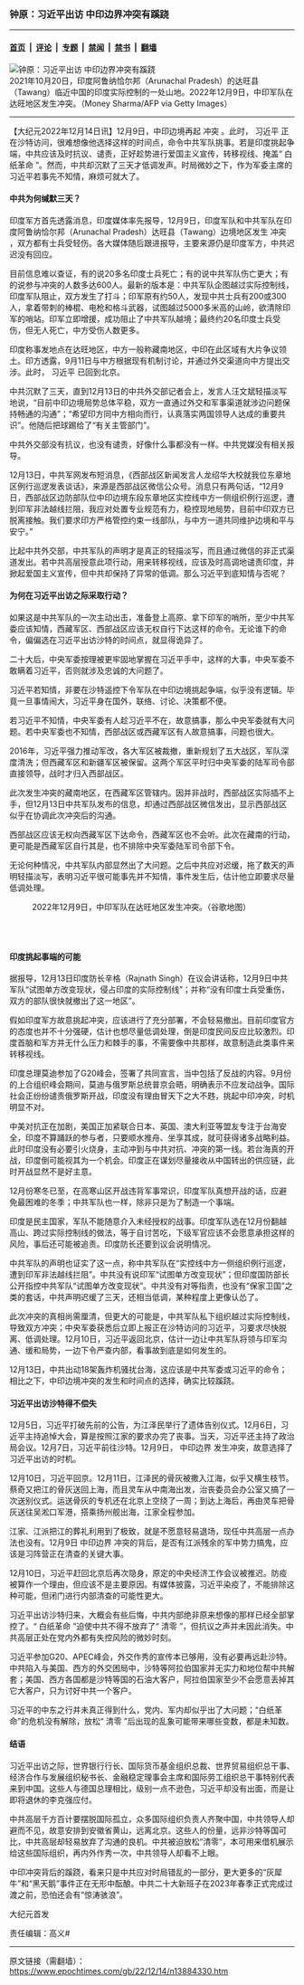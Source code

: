 ### 钟原：习近平出访 中印边界冲突有蹊跷

---

#### [首页](../../../..?n13884330) &nbsp;|&nbsp; [评论](../../../../../epoch-comment?n13884330) &nbsp;|&nbsp; [专题](../../../../../epoch-special?n13884330) &nbsp;|&nbsp; [禁闻](../../../../../epoch-news?n13884330) &nbsp;|&nbsp; [禁书](../../../../../books?n13884330) &nbsp;|&nbsp; [翻墙](https://github.com/gfw-breaker/nogfw/blob/master/README.md?n13884330)


<div><img alt="钟原：习近平出访 中印边界冲突有蹊跷" class="attachment-djy_600_400 size-djy_600_400 wp-post-image" src="https://i.epochtimes.com/assets/uploads/2022/12/id13884349-GettyImages-1235994908-600x400.jpg"/>
<div class="caption">
 2021年10月20日，印度阿鲁纳恰尔邦（Arunachal Pradesh）的达旺县（Tawang）临近中国的印度实际控制的一处山地。2022年12月9日，中印军队在达旺地区发生冲突。（Money Sharma/AFP via Getty Images）
</div></div><hr/><div class="post_content" id="artbody" itemprop="articleBody">
 <!-- article content begin -->
 <p>
  【大纪元2022年12月14日讯】12月9日，中印边境再起
  <ok href="https://www.epochtimes.com/gb/tag/%E5%86%B2%E7%AA%81.html">
   冲突
  </ok>
  。此时，
  <ok href="https://www.epochtimes.com/gb/tag/%E4%B9%A0%E8%BF%91%E5%B9%B3.html">
   习近平
  </ok>
  正在沙特访问，很难想像他选择这样的时间点，命令中共军队挑事。若是印度挑起争端，中共应该及时抗议、谴责，正好趁势进行爱国主义宣传，转移视线、掩盖“
  <ok href="https://www.epochtimes.com/gb/tag/%E7%99%BD%E7%BA%B8%E9%9D%A9%E5%91%BD.html">
   白纸革命
  </ok>
  ”。然而，中共却沉默了三天才低调发声。时局微妙之下，作为军委主席的习近平若事先不知情，麻烦可就大了。
 </p>
 <h4>
  中共为何缄默三天？
 </h4>
 <p>
  印度军方首先透露消息，印度媒体率先报导，12月9日，印度军队和中共军队在印度阿鲁纳恰尔邦（Arunachal Pradesh）达旺县（Tawang）边境地区发生
  <ok href="https://www.epochtimes.com/gb/tag/%E5%86%B2%E7%AA%81.html">
   冲突
  </ok>
  ，双方都有士兵受轻伤。各大媒体随后跟进报导，主要来源仍是印度军方，中共迟迟没有回应。
 </p>
 <p>
  目前信息难以查证，有的说20多名印度士兵死亡；有的说中共军队伤亡更大；有的说参与冲突的人数多达600人。最新的版本是：中共军队企图越过实际控制线，印度军队阻止，双方发生了打斗；印军原有约50人，发现中共士兵有200或300人，拿着带刺的棒棍、电枪和格斗武器，试图越过5000多米高的山岭，欲清除印军的哨站。印军立即增援，成功阻止了中共军队越境；最终约20名印度士兵受伤，但无人死亡，中方受伤人数更多。
 </p>
 <p>
  印度称事发地点在达旺地区，中方一般称藏南地区，中印在此区域有大片争议领土。印方透露，9月11日与中方根据现有机制讨论，并通过外交渠道向中方提出交涉。此时，
  <ok href="https://www.epochtimes.com/gb/tag/%E4%B9%A0%E8%BF%91%E5%B9%B3.html">
   习近平
  </ok>
  已回到北京。
 </p>
 <p>
  中共沉默了三天，直到12月13日的中共外交部记者会上，发言人汪文斌轻描淡写地说，“目前中印边境局势总体平稳，双方一直通过外交和军事渠道就涉边问题保持畅通的沟通”；“希望印方同中方相向而行，认真落实两国领导人达成的重要共识”。他随后把球踢给了“有关主管部门”。
 </p>
 <p>
  中共外交部没有抗议，也没有谴责，好像什么事都没有一样。中共党媒没有相关报导。
 </p>
 <p>
  12月13日，中共军网发布短消息，《西部战区新闻发言人龙绍华大校就我位东章地区例行巡逻发表谈话》，来源是西部战区微信公众号。消息只有两句话，“12月9日，西部战区边防部队位中印边境东段东章地区实控线中方一侧组织例行巡逻，遭到印军非法越线拦阻，我应对处置专业规范有力，稳控现地局势，目前中印双方已脱离接触。我们要求印方严格管控约束一线部队，与中方一道共同维护边境和平与安宁。”
 </p>
 <p>
  比起中共外交部，中共军队的声明才是真正的轻描淡写，而且通过微信的非正式渠道发出。若中共高层授意此项行动，用来转移视线，应该及时高调地谴责印度，并掀起爱国主义宣传，但中共却保持了异常的低调。那么习近平到底知情与否呢？
 </p>
 <h4>
  为何在习近平出访之际采取行动？
 </h4>
 <p>
  如果这是中共军队的一次主动出击，准备登上高原、拿下印军的哨所，至少中共军委应该知情，西藏军区、西部战区应该无权自行下达这样的命令。无论谁下的命令，偏偏选在习近平出访沙特的时间点，就显得诡异了。
 </p>
 <p>
  二十大后，中央军委按理被更牢固地掌握在习近平手中，这样的大事，中央军委不敢瞒着习近平，否则就涉及忠诚的大问题了。
 </p>
 <p>
  习近平若知情，非要在沙特遥控下令军队在中印边境挑起争端，似乎没有逻辑。毕竟一旦事情闹大，习近平身在国外，联络、讨论、决策都不便。
 </p>
 <p>
  若习近平不知情，中央军委有人趁习近平不在，故意搞事，那么中央军委就有大问题。若中央军委也不知情，西部战区或西藏军区有人故意搞事，问题也很大。
 </p>
 <p>
  2016年，习近平强力推动军改，各大军区被裁撤，重新规划了五大战区，军队深度清洗；但西藏军区和新疆军区被保留。这两个军区平时归中央军委的陆军司令部直接领导，战时才归入西部战区。
 </p>
 <p>
  此次发生冲突的藏南地区，在西藏军区管辖内。因并非战时，西部战区实际插不上手，但12月13日中共军队发布的信息，却通过西部战区微信发出，显示西部战区似乎在协调此次冲突后的沟通。
 </p>
 <p>
  西部战区应该无权向西藏军区下达命令，西藏军区也不会听。此次在藏南的行动，更可能是西藏军区自行其是，也不排除中央军委陆军司令部下令。
 </p>
 <p>
  无论何种情况，中共军队内部显然出了大问题。之后中共应对迟缓，拖了数天的声明轻描淡写，表明习近平很可能事先并不知情，事件发生后，估计他立即要求尽量低调处理。
 </p>
 <figure aria-describedby="caption-attachment-13884352" class="wp-caption aligncenter" id="attachment_13884352" style="width: 600px">
  <ok href="https://i.epochtimes.com/assets/uploads/2022/12/id13884352-China-India-border_Dawang_20221209_2.jpg" target="_blank">
   <img alt="" class="size-large wp-image-13884352" src="https://i.epochtimes.com/assets/uploads/2022/12/id13884352-China-India-border_Dawang_20221209_2-600x404.jpg"/>
  </ok>
  <br/><figcaption class="wp-caption-text" id="caption-attachment-13884352">
   2022年12月9日，中印军队在达旺地区发生冲突。（谷歌地图）
  </figcaption><br/>
 </figure><br/>
 <h4>
  印度挑起事端的可能
 </h4>
 <p>
  据报导，12月13日印度防长辛格（Rajnath Singh）在议会讲话称，12月9日中共军队“试图单方改变现状，侵占印度的实际控制线”；并称“没有印度士兵受重伤，双方的部队很快就撤出了这一地区”。
 </p>
 <p>
  假如印度军方故意挑起冲突，应该进行了充分部署，不会轻易撤出。目前印度官方的态度也并不十分强硬，估计也想尽量低调处理，倒是印度民间反应比较激烈。印度首脑和军方并无什么压力和棘手的事，不需要像中共那样，故意制造此类事件来转移视线。
 </p>
 <p>
  印度总理莫迪参加了G20峰会，签署了共同宣言，当中包括了反战的内容。9月份的上合组织峰会期间，莫迪与俄罗斯总统普京会晤，明确表示不应发动战争。国际社会正纷纷谴责俄罗斯开战，印度没有理由冒天下之大不韪，挑起中印冲突，时机明显不对。
 </p>
 <p>
  中美对抗正在加剧，美国正加紧联合日本、英国、澳大利亚等盟友专注于台海安全，印度不算踊跃的参与者，只要顺水推舟、坐享其成，就可获得诸多战略利益。此时印度没有必要引火烧身，主动冲到与中共对抗、冲突的第一线。若台海真的开战，印度倒可能视其为一个机会。印度正在谋划尽量接收从中国转出的供应链，此时开战显然不是好主意。
 </p>
 <p>
  12月份寒冬已至，在高寒山区开战违背军事常识，印度军队真想开战的话，应避免最困难的冬季；中共军队也一样，除非只是为了制造一个事端。
 </p>
 <p>
  印度是民主国家，军队不能随意介入未经授权的战事。印度军队选在12月份翻越高山、跨过实际控制线的做法，等于自讨苦吃，下级军官应该不会愿意承担这样的风险，事后还可能被追责。印度防长还要到议会说明情况。
 </p>
 <p>
  中共军队的声明也证实了这一点，称中共军队在“实控线中方一侧组织例行巡逻，遭到印军非法越线拦阻”。中共没有说印军“试图单方改变现状”；但印度国防部长公开指控中共军队“试图单方改变现状”。中共没有对等指责，也没有“保家卫国”之类的套话，中共声明迟缓了三天，还相当低调，某种程度上更像认怂了。
 </p>
 <p>
  此次冲突的真相尚需厘清，但更大的可能是，中共军队私下组织越过实际控制线，导致双方冲突；中央军委获悉后立即上报正在沙特访问的习近平，习要求尽快脱离、低调处理。12月10日，习近平返回北京，估计一边让中共军队将领与印军沟通、缓和局势，一边下令严查内部，看事故到底是如何发生的。
 </p>
 <p>
  12月13日，中共出动18架轰炸机骚扰台海，这应该是中共军委或习近平的命令；相比之下，中印边境冲突的发生和时间点的选择，确实比较蹊跷。
 </p>
 <h4>
  习近平出访沙特得不偿失
 </h4>
 <p>
  12月5日，习近平打破先前的公告，为江泽民举行了遗体告别仪式。12月6日，习近平主持追悼大会，算是按照江家的要求办完了丧事。当天，习近平还主持了政治局会议。12月7日，习近平前往沙特。12月9日，
  <ok href="https://www.epochtimes.com/gb/tag/%E4%B8%AD%E5%8D%B0%E8%BE%B9%E7%95%8C.html">
   中印边界
  </ok>
  发生冲突，故意选择了习近平出访的时机。
 </p>
 <p>
  12月10日，习近平回京。12月11日，江泽民的骨灰被撒入江海，似乎又横生枝节。蔡奇又把江的骨灰送回上海，而且灵车从中南海出发，治丧委员会办公室又搞了一次送别仪式。运送骨灰的专机还在北京上空绕了一周；到达上海后，再由灵车把骨灰送往吴淞口军港，搭乘扬州舰出海，江家全程参加。
 </p>
 <p>
  江家、江派把江的葬礼利用到了极致，就是不愿意轻易退场，现任中共高层一点办法也没有。12月9日
  <ok href="https://www.epochtimes.com/gb/tag/%E4%B8%AD%E5%8D%B0%E8%BE%B9%E7%95%8C.html">
   中印边界
  </ok>
  冲突的背后，是否有江派残余的军中势力搞鬼，应该是习阵营正在清查的关键大事。
 </p>
 <p>
  12月10日，习近平赶回北京后再次隐身，原定的中央经济工作会议被推迟。防疫被算作一个理由，但应该不是主要原因。有媒体披露，习近平染疫了，不能排除这种可能，但闭门进行内部清查的可能性更大。
 </p>
 <p>
  习近平出访沙特归来，大概会有些后悔，中共内部绝非原来想像的那样已经全部掌控了。“
  <ok href="https://www.epochtimes.com/gb/tag/%E7%99%BD%E7%BA%B8%E9%9D%A9%E5%91%BD.html">
   白纸革命
  </ok>
  ”迫使中共不得不放弃了“
  <ok href="https://www.epochtimes.com/gb/tag/%E6%B8%85%E9%9B%B6.html">
   清零
  </ok>
  ”，但抗议之声并未因此消失。中共高层正处在党内外都有失控风险的微妙时刻。
 </p>
 <p>
  习近平参加G20、APEC峰会，外交作秀的宣传本已够用，没有必要再远赴沙特。中共陷入与美国、西方的外交困局中，沙特等阿拉伯国家并无实力和地位帮中共解套；美国、西方各国都是沙特等国的石油大客户，阿拉伯国家至少不会愿意丢掉其它大客户，只为讨好中共一个客户。
 </p>
 <p>
  习近平的中东之行并未真正得到什么，党内、军内却似乎出了大问题；“白纸革命”的危机没有解除，放松“
  <ok href="https://www.epochtimes.com/gb/tag/%E6%B8%85%E9%9B%B6.html">
   清零
  </ok>
  ”后出现的乱象可能带来哪些变数，都是未知数。
 </p>
 <h4>
  结语
 </h4>
 <p>
  习近平出访之际，世界银行行长、国际货币基金组织总裁、世界贸易组织总干事、经济合作与发展组织秘书长、金融稳定理事会主席和国际劳工组织总干事特别代表来到中国。这些人与德国总理相比，级别一点不逊色，习近平却没有出面，而是让即将退休的李克强应付。
 </p>
 <p>
  中共高层千方百计要摆脱国际孤立，众多国际组织负责人齐聚中国，中共领导人却避而不见，故意安排到安徽省黄山，远离北京。这些人的份量，远非沙特等国可比，中共高层却轻易放弃了沟通的良机。中共被迫放松“清零”，本可用来借机展示给这些国际组织，再内外作秀一次，中共领导人却看不上眼。
 </p>
 <p>
  中印冲突背后的蹊跷，看来只是中共应对时局错乱的一部分，更大更多的“灰犀牛”和“黑天鹅”事件正在无形中酝酿。中共二十大新班子在2023年春季正式完成过渡之前，恐怕还会有“惊涛骇浪”。
 </p>
 <p>
  大纪元首发
 </p>
 <p>
  责任编辑：高义#
 </p>
 <!-- article content end -->
 <div id="below_article_ad">
 </div>
</div>


---

原文链接（需翻墙）：https://www.epochtimes.com/gb/22/12/14/n13884330.htm